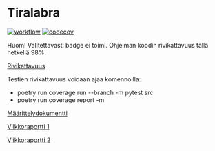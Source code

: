 # Tiralabra

[![workflow](https://github.com/Dhkj/Tiralabra/actions/workflows/main.yml/badge.svg)](https://github.com/Dhkj/Tiralabra/actions)
[![codecov](https://codecov.io/gh/Dhkj/Tiralabra/branch/main/graph/badge.svg?token=GGQ60FH4C3)](https://codecov.io/gh/Dhkj/Tiralabra)

Huom! Valitettavasti badge ei toimi. Ohjelman koodin rivikattavuus tällä hetkellä 98%.

[Rivikattavuus](https://app.codecov.io/gh/Dhkj/Tiralabra)

Testien rivikattavuus voidaan ajaa komennoilla:
- poetry run coverage run --branch -m pytest src
- poetry run coverage report -m

[Määrittelydokumentti](https://github.com/Dhkj/Tiralabra/blob/main/Documentation/M%C3%A4%C3%A4rittelydokumentti)

[Viikkoraportti 1](https://github.com/Dhkj/Tiralabra/blob/main/Documentation/Viikkoraportti%201)

[Viikkoraportti 2](https://github.com/Dhkj/Tiralabra/blob/main/Documentation/Viikkoraportti%202)
